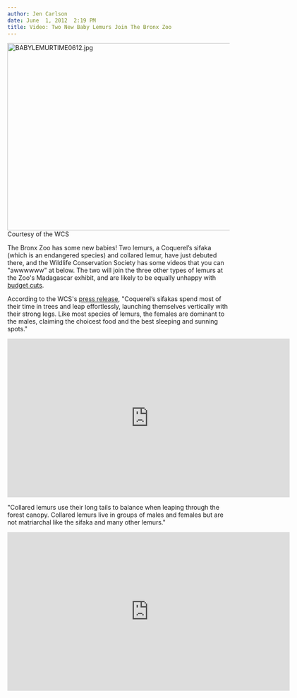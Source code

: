 ```yaml
---
author: Jen Carlson
date: June  1, 2012  2:19 PM
title: Video: Two New Baby Lemurs Join The Bronx Zoo
---
```


<p><span class="mt-enclosure mt-enclosure-image" style="display: inline;"> <img alt="BABYLEMURTIME0612.jpg" src="https://web.archive.org/web/20120603140117im_/http://gothamist.com/attachments/arts_jen/BABYLEMURTIME0612.jpg" width="640" height="425" class="image-none"> </span><br>
<span class="photo_caption">Courtesy of the WCS</span></p>

<p>The Bronx Zoo has some new babies! Two lemurs, a Coquerel&#x2019;s sifaka (which is an endangered species) and collared lemur, have just debuted there, and the Wildlife Conservation Society has some videos that you can &quot;awwwwww&quot; at below. The two will join the three other types of lemurs at the Zoo&apos;s Madagascar exhibit, and are likely to be equally unhappy with <a href="https://web.archive.org/web/20120603140117/http://gothamist.com/2012/06/01/video_chewy_the_marmoset_not_happy.php">budget cuts</a>.</p>

<p>According to the WCS&apos;s <a href="https://web.archive.org/web/20120603140117/http://www.wcs.org/press/press-releases/two-lemur-babies-debut-at-bz.aspx">press release</a>, &quot;Coquerel&#x2019;s sifakas spend most of their time in trees and leap effortlessly, launching themselves vertically with their strong legs. Like most species of lemurs, the females are dominant to the males, claiming the choicest food and the best sleeping and sunning spots.&quot;</p>

<p><iframe width="640" height="360" src="https://web.archive.org/web/20120603140117if_/http://www.youtube.com/embed/psckL953QZM" frameborder="0" allowfullscreen></iframe></p>

<p>&quot;Collared lemurs use their long tails to balance when leaping through the forest canopy. Collared lemurs live in groups of males and females but are not matriarchal like the sifaka and many other lemurs.&quot;</p>

<p><iframe width="640" height="360" src="https://web.archive.org/web/20120603140117if_/http://www.youtube.com/embed/YbX1XGC5_UE" frameborder="0" allowfullscreen></iframe></p>